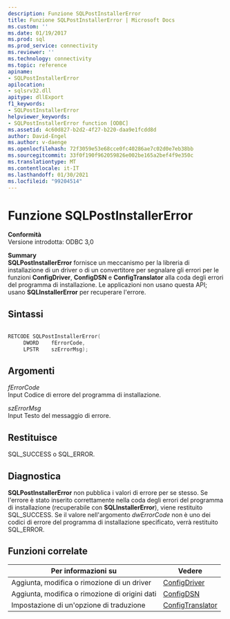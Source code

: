 ```yaml
---
description: Funzione SQLPostInstallerError
title: Funzione SQLPostInstallerError | Microsoft Docs
ms.custom: ''
ms.date: 01/19/2017
ms.prod: sql
ms.prod_service: connectivity
ms.reviewer: ''
ms.technology: connectivity
ms.topic: reference
apiname:
- SQLPostInstallerError
apilocation:
- sqlsrv32.dll
apitype: dllExport
f1_keywords:
- SQLPostInstallerError
helpviewer_keywords:
- SQLPostInstallerError function [ODBC]
ms.assetid: 4c60d827-b2d2-4f27-b220-daa9e1fcdd8d
author: David-Engel
ms.author: v-daenge
ms.openlocfilehash: 72f3059e53e68cce0fc40286ae7c02d0e7eb38bb
ms.sourcegitcommit: 33f0f190f962059826e002be165a2bef4f9e350c
ms.translationtype: MT
ms.contentlocale: it-IT
ms.lasthandoff: 01/30/2021
ms.locfileid: "99204514"
---
```

# <a name="sqlpostinstallererror-function"></a>Funzione SQLPostInstallerError
**Conformità**  
 Versione introdotta: ODBC 3,0  
  
 **Summary**  
 **SQLPostInstallerError** fornisce un meccanismo per la libreria di installazione di un driver o di un convertitore per segnalare gli errori per le funzioni **ConfigDriver**, **ConfigDSN** e **ConfigTranslator** alla coda degli errori del programma di installazione. Le applicazioni non usano questa API; usano **SQLInstallerError** per recuperare l'errore.  
  
## <a name="syntax"></a>Sintassi  
  
```cpp  
  
RETCODE SQLPostInstallerError(  
     DWORD    fErrorCode,  
     LPSTR    szErrorMsg);  
```  
  
## <a name="arguments"></a>Argomenti  
 *fErrorCode*  
 Input Codice di errore del programma di installazione.  
  
 *szErrorMsg*  
 Input Testo del messaggio di errore.  
  
## <a name="returns"></a>Restituisce  
 SQL_SUCCESS o SQL_ERROR.  
  
## <a name="diagnostics"></a>Diagnostica  
 **SQLPostInstallerError** non pubblica i valori di errore per se stesso. Se l'errore è stato inserito correttamente nella coda degli errori del programma di installazione (recuperabile con **SQLInstallerError**), viene restituito SQL_SUCCESS. Se il valore nell'argomento *dwErrorCode* non è uno dei codici di errore del programma di installazione specificato, verrà restituito SQL_ERROR.  
  
## <a name="related-functions"></a>Funzioni correlate  
  
|Per informazioni su|Vedere|  
|---------------------------|---------|  
|Aggiunta, modifica o rimozione di un driver|[ConfigDriver](../../../odbc/reference/syntax/configdriver-function.md)|  
|Aggiunta, modifica o rimozione di origini dati|[ConfigDSN](../../../odbc/reference/syntax/configdsn-function.md)|  
|Impostazione di un'opzione di traduzione|[ConfigTranslator](../../../odbc/reference/syntax/configtranslator-function.md)|
